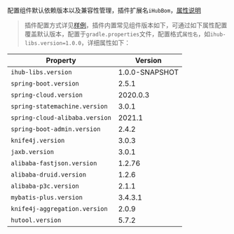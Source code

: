 配置组件默认依赖版本以及兼容性管理，插件扩展名`iHubBom`，[属性说明](/explanation?id=属性配置说明)

> 插件配置方式详见[样例](https://github.com/ihub-pub/plugins/tree/main/samples/sample-extensions/bom.gradle)，插件内置常见组件版本如下，可通过如下属性配置覆盖默认版本，配置于`gradle.properties`文件，配置格式`属性名`，如`ihub-libs.version=1.0.0`，详细属性如下：

| Property | Version |
| -------- | ------- |
| `ihub-libs.version` | 1.0.0-SNAPSHOT |
| `spring-boot.version` | 2.5.1 |
| `spring-cloud.version` | 2020.0.3 |
| `spring-statemachine.version` | 3.0.1 |
| `spring-cloud-alibaba.version` | 2021.1 |
| `spring-boot-admin.version` | 2.4.2 |
| `knife4j.version` | 3.0.3 |
| `jaxb.version` | 3.0.1 |
| `alibaba-fastjson.version` | 1.2.76 |
| `alibaba-druid.version` | 1.2.6 |
| `alibaba-p3c.version` | 2.1.1 |
| `mybatis-plus.version` | 3.4.3.1 |
| `knife4j-aggregation.version` | 2.0.9 |
| `hutool.version` | 5.7.2 |